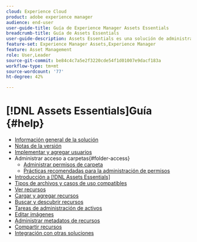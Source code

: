 ```yaml
---
cloud: Experience Cloud
product: adobe experience manager
audience: end-user
user-guide-title: Guía de Experience Manager Assets Essentials
breadcrumb-title: Guía de Assets Essentials
user-guide-description: Assets Essentials es una solución de administración de recursos ligera que funciona desde otras aplicaciones de Experience Cloud.
feature-set: Experience Manager Assets,Experience Manager
feature: Asset Management
role: User,Leader
source-git-commit: be84c4c7a5e2f3220cde54f1d01007e9dacf183a
workflow-type: tm+mt
source-wordcount: '77'
ht-degree: 42%

---
```



# [!DNL Assets Essentials]Guía  {#help}

+ [Información general de la solución](introduction.md)
+ [Notas de la versión](release-notes.md)
+ [Implementar y agregar usuarios](deploy-administer.md)
+ Administrar acceso a carpetas{#folder-access}
   + [Administrar permisos de carpeta](manage-permissions.md)
   + [Prácticas recomendadas para la administración de permisos](permission-management-best-practices.md)
+ [Introducción a [!DNL Assets Essentials]](get-started.md)
+ [Tipos de archivos y casos de uso compatibles](supported-file-formats.md)
+ [Ver recursos](navigate-view.md)
+ [Cargar y agregar recursos](add-delete.md)
+ [Buscar y descubrir recursos](search.md)
+ [Tareas de administración de activos](manage-organize.md)
+ [Editar imágenes](edit-images.md)
+ [Administrar metadatos de recursos](metadata.md)
+ [Compartir recursos](share-links-for-assets.md)
+ [Integración con otras soluciones](integration.md)
